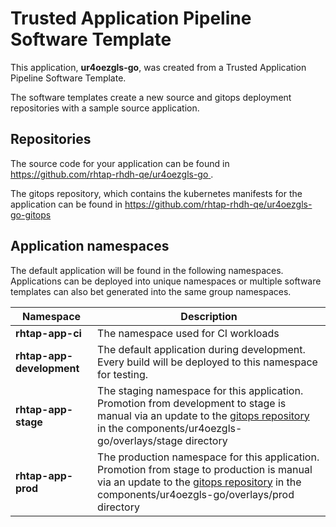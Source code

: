 # Trusted Application Pipeline Software Template

This application, **ur4oezgls-go**, was created from a Trusted Application Pipeline Software Template.

The software templates create a new source and gitops deployment repositories with a sample source application. 

## Repositories

The source code for your application can be found in [https://github.com/rhtap-rhdh-qe/ur4oezgls-go ](https://github.com/rhtap-rhdh-qe/ur4oezgls-go ).
 
The gitops repository, which contains the kubernetes manifests for the application can be found in 
[https://github.com/rhtap-rhdh-qe/ur4oezgls-go-gitops ](https://github.com/rhtap-rhdh-qe/ur4oezgls-go-gitops ) 

## Application namespaces 

The default application will be found in the following namespaces. Applications can be deployed into unique namespaces or multiple software templates can also bet generated into the same group namespaces.  

|  Namespace   |  Description   |  
| -------- | -------- |
| **rhtap-app-ci** | The namespace used for CI workloads |
| **rhtap-app-development** | The default application during development. Every build will be deployed to this namespace for testing. |
| **rhtap-app-stage** | The staging namespace for this application. Promotion from development to stage is manual via an update to the [gitops repository](https://github.com/rhtap-rhdh-qe/ur4oezgls-go-gitops ) in the components/ur4oezgls-go/overlays/stage directory |
| **rhtap-app-prod** | The production namespace for this application. Promotion from stage to production is manual via an update to the [gitops repository](https://github.com/rhtap-rhdh-qe/ur4oezgls-go-gitops ) in the components/ur4oezgls-go/overlays/prod directory |